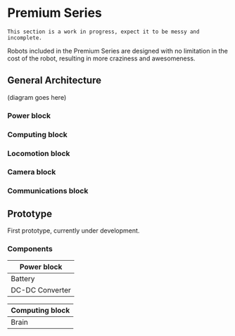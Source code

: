 # Premium Series

```
This section is a work in progress, expect it to be messy and incomplete.
```



Robots included in the Premium Series are designed with no limitation in the cost of the robot, resulting in more craziness and awesomeness.

## General Architecture

(diagram goes here)

### Power block

### Computing block

### Locomotion block

### Camera block

### Communications block

## Prototype
First prototype, currently under development.

### Components

| Power block       |
| ----------------- |
| Battery | Nikon Battery |
| DC-DC Converter | Dual channel hobbyking converter |

| Computing block |
| --------------- |
| Brain | Raspberry Pi Zero |
